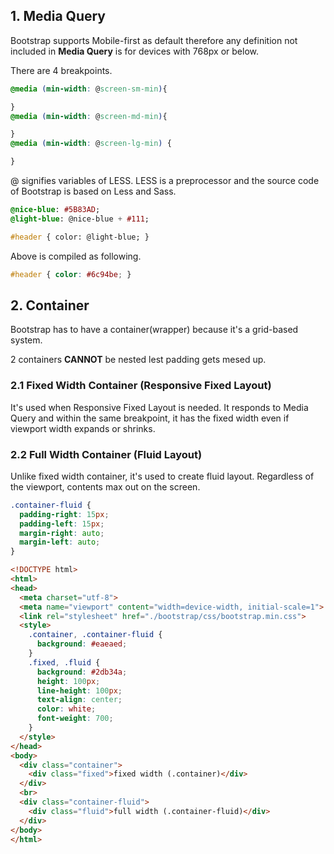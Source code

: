 ## 1. Media Query

Bootstrap supports Mobile-first as default therefore any definition
not included in **Media Query** is for devices with 768px or below.

There are 4 breakpoints.

```CSS
@media (min-width: @screen-sm-min){

}
@media (min-width: @screen-md-min){

}
@media (min-width: @screen-lg-min) {   

}
```
@ signifies variables of LESS. LESS is a preprocessor and the source code of Bootstrap is based on Less and Sass.

```Sass
@nice-blue: #5B83AD;
@light-blue: @nice-blue + #111;

#header { color: @light-blue; }
```

Above is compiled as following.
```CSS
#header { color: #6c94be; }
```
## 2. Container
Bootstrap has to have a container(wrapper) because it's a grid-based system.

2 containers **CANNOT** be nested lest padding gets mesed up.

  ### 2.1 Fixed Width Container (Responsive Fixed Layout)

It's used when Responsive Fixed Layout is needed. It responds to Media Query and within the same breakpoint, it has the fixed width even if viewport width expands or shrinks.

  ### 2.2 Full Width Container (Fluid Layout)

Unlike fixed width container, it's used to create fluid layout. Regardless of the viewport, contents max out on the screen.


```CSS
.container-fluid {
  padding-right: 15px;
  padding-left: 15px;
  margin-right: auto;
  margin-left: auto;
}
```

```HTML
<!DOCTYPE html>
<html>
<head>
  <meta charset="utf-8">
  <meta name="viewport" content="width=device-width, initial-scale=1">
  <link rel="stylesheet" href="./bootstrap/css/bootstrap.min.css">
  <style>
    .container, .container-fluid {
      background: #eaeaed;
    }
    .fixed, .fluid {
      background: #2db34a;
      height: 100px;
      line-height: 100px;
      text-align: center;
      color: white;
      font-weight: 700;
    }
  </style>
</head>
<body>
  <div class="container">
    <div class="fixed">fixed width (.container)</div>
  </div>
  <br>
  <div class="container-fluid">
    <div class="fluid">full width (.container-fluid)</div>
  </div>
</body>
</html>
```
